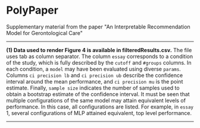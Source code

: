 # PolyPaper
Supplementary material from the paper "An Interpretable Recommendation Model for Gerontological Care"

***
**(1) Data used to render Figure 4 is available in filteredResults.csv.** The file uses tab as column separator. The column `essay` corresponds to a condition of the study, which is fully described by the `cutoff` and `#groups` columns. In each condition, a `model` may have been evaluated using diverse `params`. Columns `ci precision lb` and `ci precision ub` describe the confidence interval around the mean performance, and `ci precision mu` is the point estimate. Finally, `sample size` indicates the number of samples used to obtain a bootstrap estimate of the confidence interval.
It must be seen that multiple configurations of the same model may attain equivalent levels of performance. In this case, all configurations are listed. For example, in `essay` 1, several configurations of MLP attained equivalent, top level performance.
***
